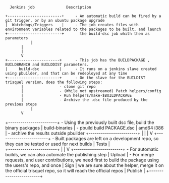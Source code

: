 
      Jenkins job	           Description
  
    +------------------------+     - An automatic build can be fired by a git trigger, or by an ubuntu package upgrade
    |  Watchdogs/Triggers    |     - The job creates files with environment variables related to the packages to be built, and launch
    +------------------------+       the build-dsc job whith them as parameters
               |
	       |
	       |
	       V
    +-----------------------+	   - This job has the BUILDPACKAGE , BUILDBRANCH and BUILDDIST parameters.
    |     build-dsc         |      - It runs on a jenkins slave created using pbuilder, and that can be redeployed at any time
    +-----------------------+	   - On the slave for the BUILDIST trisquel version, does the following steps:
	       |				- clone git repo
	       |				- (While not upstreamed) Patch helpers/config
	       |				- Run helpers/make-$BUILDPACKAGE
	       |				- Archive the .dsc file produced by the previous steps
               |
	       V
   +------------------------+       - Using the previously built dsc file, build the binary packages
   |      build-binaries    |			- pbuild build PACKAGE.dsc
   |    amd64    i386       |			- archive the results outside pbuilder
   +------------------------+
               |
	       |
	       |
  	       V 
   +------------------------+	    - Built packages are left on a development repo, so they can be tested or used for next builds
   |	     Tests	    |	    
   +------------------------+
               |
	       |
               V
   +------------------------+	    - For automatic builds, we can also automate the publishing step
   |        Upload	    |       - For merge requests, and user contributions, we need first to build the package using the users's repo, and once
   |	    Sign	    |	      we are sure about the helper, merge it on the official trisquel repo, so it will reach the official repos
   |	    Publish	    |
   +------------------------+
 
   

